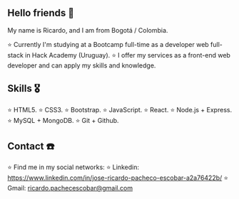 ## Hello friends 👋

My name is Ricardo, and I am from Bogotá / Colombia.

⭐ Currently I'm studying at a Bootcamp full-time as a developer web full-stack in Hack Academy (Uruguay).
⭐ I offer my services as a front-end web developer and can apply my skills and knowledge.

## Skills 🎖️

⭐ HTML5.
⭐ CSS3.
⭐ Bootstrap.
⭐ JavaScript.
⭐ React.
⭐ Node.js + Express.
⭐ MySQL + MongoDB.
⭐ Git + Github.

## Contact ☎️

⭐ Find me in my social networks:
⭐ Linkedin: https://www.linkedin.com/in/jose-ricardo-pacheco-escobar-a2a76422b/
⭐ Gmail: ricardo.pachecescobar@gmail.com

